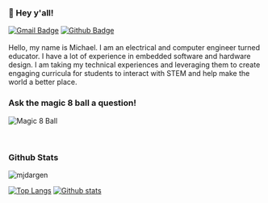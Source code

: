<!--
### Hi there 👋

**mjdargen/mjdargen** is a ✨ _special_ ✨ repository because its `README.md` (this file) appears on your GitHub profile.

Here are some ideas to get you started:

- 🔭 I’m currently working on ...
- 🌱 I’m currently learning ...
- 👯 I’m looking to collaborate on ...
- 🤔 I’m looking for help with ...
- 💬 Ask me about ...
- 📫 How to reach me: ...
- 😄 Pronouns: ...
- ⚡ Fun fact: ...
-->
### 👋 Hey y'all!
[![Gmail Badge](https://img.shields.io/badge/-mjdargen@gmail.com-c14438?style=flat&logo=Gmail&logoColor=white&link=mailto:mjdargen@gmail.com)](mailto:mjdargen@gmail.com) [![Github Badge](https://img.shields.io/badge/-mjdargen-grey?style=flat&logo=github&logoColor=white&link=https://github.com/mjdargen/)](https://www.github.com/mjdargen/)  
<br>
Hello, my name is Michael. I am an electrical and computer engineer turned educator. I have a lot of experience in embedded software and hardware design. I am taking my technical experiences and leveraging them to create engaging curricula for students to interact with STEM and help make the world a better place.  

### Ask the magic 8 ball a question!  
![Magic 8 Ball](https://readme-components.mjdargen.vercel.app/api?component=eightball&logo=🎱&desc=hey&textfill=FFFFFF&fill=19354a)

<br>

### Github Stats  
<!--https://github.com/antonkomarev/github-profile-views-counter-->  
<p align=left> <img src=https://komarev.com/ghpvc/?username=mjdargen alt=mjdargen /> </p>  

<!--https://github.com/anuraghazra/github-readme-stats-->  
<!--https://github-readme-stats.mjdargen.vercel.app/-->
[![Top Langs](https://github-readme-stats.mjdargen.vercel.app/api/top-langs/?username=mjdargen&layout=compact&theme=cobalt)](https://github.com/mjdargen/github-readme-stats)
[![Github stats](https://github-readme-stats.mjdargen.vercel.app/api?username=mjdargen&show_icons=true&include_all_commits=true&theme=cobalt)](https://github.com/mjdargen/github-readme-stats)

